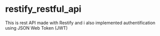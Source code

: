 # restify_restful_api
This is rest API made with Restify and i also implemented authentification using JSON Web Token (JWT)
